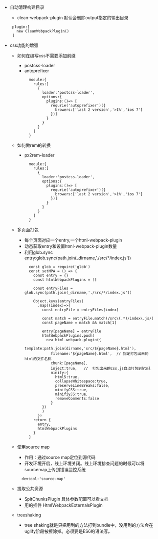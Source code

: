 - 自动清理构建目录
   - clean-webpack-plugin 默认会删除output指定的输出目录
   ```
    plugin:[
      new CleanWebpackPlugin()
    ]
   ```

- css功能的增强
   - 如何在编写css不需要添加前缀
      - postcss-loader
      - antoprefixer
        ```
          module:{
            rules:[
              {
                loader:'postcss-loader',
                options:{
                  plugins:()=> [
                    requrie('autoprefixer')({
                      browers:['last 2 version','>1%','ios 7']
                    })]
                  }
                }
              }
            ]
          }
        ```
   - 如何做rem的转换
      - px2rem-loader
        ```
          module:{
            rules:[
              {
                loader:'postcss-loader',
                options:{
                  plugins:()=> [
                    requrie('autoprefixer')({
                      browers:['last 2 version','>1%','ios 7']
                    })]
                  }
                }
              }
            ]
          }
        ```

   - 多页面打包
      - 每个页面对应一个entry,一个html-webpack-plugin
      - 动态获取entry和设置html-webpack-plugin数量
      - 利用glob.sync entry:glob.sync(path.join(_dirname,'./src/*/index.js'))
        ```
          const glob = require('glob')
          const setMPA = () => {
            const entry = {}
            const htmlWebpackPlugins = []

            const entryFiles = glob.sync(path.join(_dirname,'./src/*/index.js'))

            Object.keys(entryFiles)
              .map((index)=>{
                const entryFile = entryFiles[index]

                const match = entryFile.match(/src\(.*)/index\.js/)
                const pageName = match && match[1]

                entry[pageName] = entryFile
                htmlWebpackPlugins.push(
                  new html-webpack-plugin({
                    template:path.join(dirname,'src/${pageName}.html'),
                    filename:'${pageName}.html',  // 指定打包出来的html的文件名称
                    chunk:[pageName],
                    inject:true,   //  打包出来的css,js自动打包到html
                    minify:{
                      html5:true,
                      collapseWhitespace:true,
                      preserveLineBreaks:false,
                      minifyCSS:true,
                      minifiyJS:true,
                      removeComments:false
                    }
                })
                )
              })
            return {
              entry,
              htmlWebpackPlugins
            }
          }
        ```

   - 使用source map
      - 作用：通过source map定位到源代码
      - 开发环境开启，线上环境关闭。线上环境排查问题的时候可以将sourcemap上传到错误监控系统 
      ```
        devtool:'source-map'
      ```
   - 提取公共资源
      -  SpitChunksPlugin 具体参数配置可以看文档
      -  用的插件 HtmlWebpackExternalsPlugin
   - treeshaking
      - tree shaking就是只把用到的方法打到bundle中，没用到的方法会在uglify阶段被擦除掉。必须要是ES6的语法写。